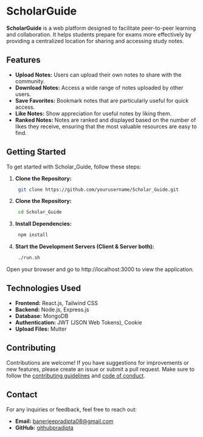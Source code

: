 # ScholarGuide

**ScholarGuide** is a web platform designed to facilitate peer-to-peer learning and collaboration. It helps students prepare for exams more effectively by providing a centralized location for sharing and accessing study notes.

## Features

- **Upload Notes:** Users can upload their own notes to share with the community.
- **Download Notes:** Access a wide range of notes uploaded by other users.
- **Save Favorites:** Bookmark notes that are particularly useful for quick access.
- **Like Notes:** Show appreciation for useful notes by liking them.
- **Ranked Notes:** Notes are ranked and displayed based on the number of likes they receive, ensuring that the most valuable resources are easy to find.

## Getting Started

To get started with Scholar_Guide, follow these steps:

1. **Clone the Repository:**

   ```bash
    git clone https://github.com/yourusername/Scholar_Guide.git

2. **Clone the Repository:**

   ```bash
    cd Scholar_Guide

3. **Install Dependencies:**

   ```bash
    npm install

4. **Start the Development Servers (Client & Server both):**

   ```bash
    ./run.sh

Open your browser and go to http://localhost:3000 to view the application.

## Technologies Used

- **Frontend:** React.js, Tailwind CSS
- **Backend:** Node.js, Express.js
- **Database:** MongoDB
- **Authentication:** JWT (JSON Web Tokens), Cookie
- **Upload Files:** Multer

## Contributing

Contributions are welcome! If you have suggestions for improvements or new features, please create an issue or submit a pull request. Make sure to follow the [contributing guidelines](CONTRIBUTING.md) and [code of conduct](CODE_OF_CONDUCT.md).

<!-- ## License

This project is licensed under the ISC License. See the [LICENSE](LICENSE) file for more details. -->

## Contact

For any inquiries or feedback, feel free to reach out:

- **Email:** banerjeepradipta08@gmail.com
- **GitHub:** [githubpradipta](https://github.com/githubpradipta)

